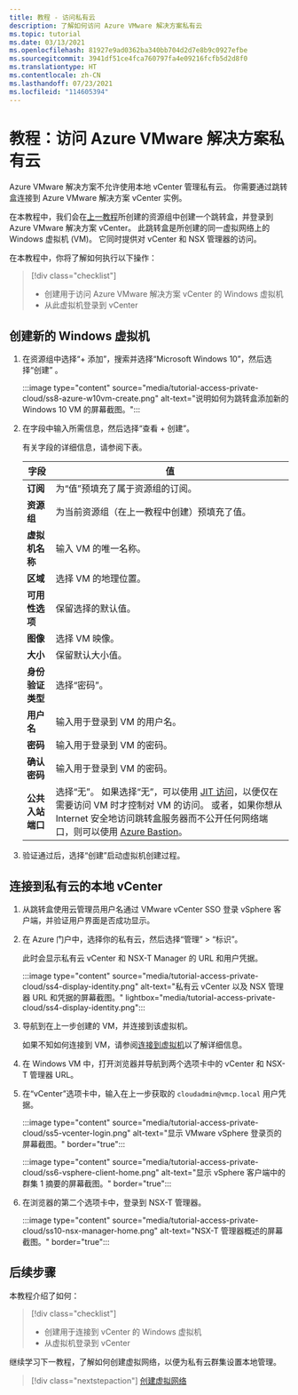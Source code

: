 ```yaml
---
title: 教程 - 访问私有云
description: 了解如何访问 Azure VMware 解决方案私有云
ms.topic: tutorial
ms.date: 03/13/2021
ms.openlocfilehash: 81927e9ad0362ba340bb704d2d7e8b9c0927efbe
ms.sourcegitcommit: 3941df51ce4fca760797fa4e09216fcfb5d2d8f0
ms.translationtype: HT
ms.contentlocale: zh-CN
ms.lasthandoff: 07/23/2021
ms.locfileid: "114605394"
---
```

# <a name="tutorial-access-an-azure-vmware-solution-private-cloud"></a>教程：访问 Azure VMware 解决方案私有云

Azure VMware 解决方案不允许使用本地 vCenter 管理私有云。 你需要通过跳转盒连接到 Azure VMware 解决方案 vCenter 实例。 

在本教程中，我们会在[上一教程](tutorial-configure-networking.md)所创建的资源组中创建一个跳转盒，并登录到 Azure VMware 解决方案 vCenter。 此跳转盒是所创建的同一虚拟网络上的 Windows 虚拟机 (VM)。  它同时提供对 vCenter 和 NSX 管理器的访问。 

在本教程中，你将了解如何执行以下操作：

> [!div class="checklist"]
> * 创建用于访问 Azure VMware 解决方案 vCenter 的 Windows 虚拟机
> * 从此虚拟机登录到 vCenter

## <a name="create-a-new-windows-virtual-machine"></a>创建新的 Windows 虚拟机

1. 在资源组中选择“+ 添加”，搜索并选择“Microsoft Windows 10”，然后选择“创建”  。

   :::image type="content" source="media/tutorial-access-private-cloud/ss8-azure-w10vm-create.png" alt-text="说明如何为跳转盒添加新的 Windows 10 VM 的屏幕截图。":::

1. 在字段中输入所需信息，然后选择“查看 + 创建”。 

   有关字段的详细信息，请参阅下表。

   | 字段 | 值 |
   | --- | --- |
   | **订阅** | 为“值”预填充了属于资源组的订阅。 |
   | **资源组** | 为当前资源组（在上一教程中创建）预填充了值。  |
   | **虚拟机名称** | 输入 VM 的唯一名称。 |
   | **区域** | 选择 VM 的地理位置。 |
   | **可用性选项** | 保留选择的默认值。 |
   | **图像** | 选择 VM 映像。 |
   | **大小** | 保留默认大小值。 |
   | **身份验证类型**  | 选择“密码”。 |
   | **用户名** | 输入用于登录到 VM 的用户名。 |
   | **密码** | 输入用于登录到 VM 的密码。 |
   | **确认密码** | 输入用于登录到 VM 的密码。 |
   | **公共入站端口** | 选择“无”。 如果选择“无”，可以使用 [JIT 访问](../security-center/security-center-just-in-time.md#jit-configure)，以便仅在需要访问 VM 时才控制对 VM 的访问。 或者，如果你想从 Internet 安全地访问跳转盒服务器而不公开任何网络端口，则可以使用 [Azure Bastion](../bastion/tutorial-create-host-portal.md)。  |


1. 验证通过后，选择“创建”启动虚拟机创建过程。

## <a name="connect-to-the-local-vcenter-of-your-private-cloud"></a>连接到私有云的本地 vCenter

1. 从跳转盒使用云管理员用户名通过 VMware vCenter SSO 登录 vSphere 客户端，并验证用户界面是否成功显示。

1. 在 Azure 门户中，选择你的私有云，然后选择“管理” > “标识”。 

   此时会显示私有云 vCenter 和 NSX-T Manager 的 URL 和用户凭据。

   :::image type="content" source="media/tutorial-access-private-cloud/ss4-display-identity.png" alt-text="私有云 vCenter 以及 NSX 管理器 URL 和凭据的屏幕截图。" lightbox="media/tutorial-access-private-cloud/ss4-display-identity.png":::

1. 导航到在上一步创建的 VM，并连接到该虚拟机。 

   如果不知如何连接到 VM，请参阅[连接到虚拟机](../virtual-machines/windows/connect-logon.md#connect-to-the-virtual-machine)以了解详细信息。

1. 在 Windows VM 中，打开浏览器并导航到两个选项卡中的 vCenter 和 NSX-T 管理器 URL。 

1. 在“vCenter”选项卡中，输入在上一步获取的 `cloudadmin@vmcp.local` 用户凭据。

   :::image type="content" source="media/tutorial-access-private-cloud/ss5-vcenter-login.png" alt-text="显示 VMware vSphere 登录页的屏幕截图。" border="true":::

   :::image type="content" source="media/tutorial-access-private-cloud/ss6-vsphere-client-home.png" alt-text="显示 vSphere 客户端中的群集 1 摘要的屏幕截图。" border="true":::

1. 在浏览器的第二个选项卡中，登录到 NSX-T 管理器。

   :::image type="content" source="media/tutorial-access-private-cloud/ss10-nsx-manager-home.png" alt-text="NSX-T 管理器概述的屏幕截图。" border="true":::



## <a name="next-steps"></a>后续步骤

本教程介绍了如何：

> [!div class="checklist"]
> * 创建用于连接到 vCenter 的 Windows 虚拟机
> * 从虚拟机登录到 vCenter

继续学习下一教程，了解如何创建虚拟网络，以便为私有云群集设置本地管理。

> [!div class="nextstepaction"]
> [创建虚拟网络](tutorial-configure-networking.md)

